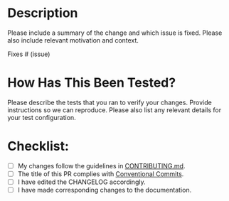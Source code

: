 # Description

Please include a summary of the change and which issue is fixed. Please also include relevant motivation and context.

Fixes # (issue)

# How Has This Been Tested?

Please describe the tests that you ran to verify your changes. Provide instructions so we can reproduce. Please also list any relevant details for your test configuration.

# Checklist:

- [ ] My changes follow the guidelines in [CONTRIBUTING.md](https://github.com/dfinity/agent-js/blob/main/CONTRIBUTING.md).
- [ ] The title of this PR complies with [Conventional Commits](https://www.conventionalcommits.org/en/v1.0.0/).
- [ ] I have edited the CHANGELOG accordingly.
- [ ] I have made corresponding changes to the documentation.
